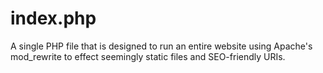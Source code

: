 # index.php
A single PHP file that is designed to run an entire website using Apache's mod_rewrite to effect seemingly static files and SEO-friendly URIs.
